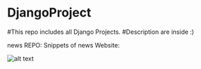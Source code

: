 # DjangoProject
#This repo includes all Django Projects.
#Description are inside :) 

news REPO: 
Snippets of news Website:

![alt text](https://raw.githubusercontent.com/rahulanand4110/DjangoProject/news/image_of_website/mobile_view.png)
